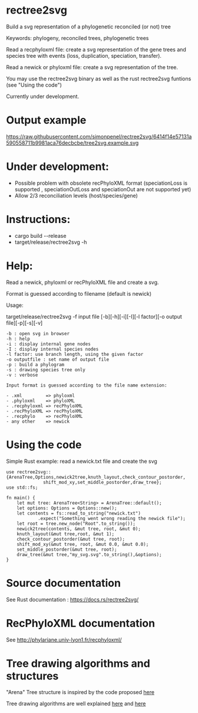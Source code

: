 # rectree2svg
Build a svg representation of a phylogenetic reconciled (or not) tree

Keywords:  phylogeny, reconciled trees, phylogenetic trees

Read a recphyloxml file:  create a svg representation of the  gene trees and species tree with events (loss, duplication, speciation, transfer).

Read a newick or phyloxml file: create a svg representation of the tree.

You may use the rectree2svg binary as well as the rust rectree2svg funtions (see "Using the code")

Currently under development.

# Output example
https://raw.githubusercontent.com/simonpenel/rectree2svg/6414f14e57131a590558711b9981aca76decbcbe/tree2svg.example.svg

# Under development:
- Possible problem with obsolete recPhyloXML format (speciationLoss is supported , speciationOutLoss and speciationOut are not supported yet)
- Allow 2/3 reconciliation levels (host/species/gene)

# Instructions:
- cargo build --release
- target/release/rectree2svg -h

# Help:
Read a newick, phyloxml or recPhyloXML file and create a svg.

Format is guessed according to filename (default is newick)

Usage:

target/release/rectree2svg -f input file [-b][-h][-i][-I][-l factor][-o output file][-p][-s][-v]

    -b : open svg in browser
    -h : help
    -i : display internal gene nodes
    -I : display internal species nodes
    -l factor: use branch length, using the given factor
    -o outputfile : set name of output file
    -p : build a phylogram
    -s : drawing species tree only
    -v : verbose

`Input format is guessed according to the file name extension:`

    - .xml         => phyloxml
    - .phyloxml    => phyloXML
    - .recphyloxml => recPhyloXML
    - .recPhyloXML => recPhyloXML
    - .recphylo    => recPhyloXML
    - any other    => newick

# Using the code

Simple Rust example: read a newick.txt file and create the svg

    use rectree2svg::{ArenaTree,Options,newick2tree,knuth_layout,check_contour_postorder,
                  shift_mod_xy,set_middle_postorder,draw_tree};
    use std::fs;
    
    fn main() {
        let mut tree: ArenaTree<String> = ArenaTree::default();
        let options: Options = Options::new();
        let contents = fs::read_to_string("newick.txt")
                .expect("Something went wrong reading the newick file");
        let root = tree.new_node("Root".to_string());
        newick2tree(contents, &mut tree, root, &mut 0);
        knuth_layout(&mut tree,root, &mut 1);
        check_contour_postorder(&mut tree, root);
        shift_mod_xy(&mut tree, root, &mut 0.0, &mut 0.0);
        set_middle_postorder(&mut tree, root);
        draw_tree(&mut tree,"my_svg.svg".to_string(),&options);
    }

# Source documentation

See Rust documentation : https://docs.rs/rectree2svg/

# RecPhyloXML documentation

See http://phylariane.univ-lyon1.fr/recphyloxml/

# Tree drawing algorithms and structures

"Arena" Tree structure  is inspired by the code proposed [here](https://dev.to/deciduously/no-more-tears-no-more-knots-arena-allocated-trees-in-rust-44k6)

Tree drawing algorithms are well explained [here](https://llimllib.github.io/pymag-trees/)  and [here](https://rachel53461.wordpress.com/2014/04/20/algorithm-for-drawing-trees/)
